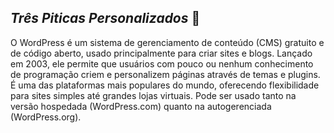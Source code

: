 ## *Três Piticas Personalizados* 🎀

O WordPress é um sistema de gerenciamento de conteúdo (CMS) gratuito e de código aberto, usado principalmente para criar sites e blogs. Lançado em 2003, ele permite que usuários com pouco ou nenhum conhecimento de programação criem e personalizem páginas através de temas e plugins. É uma das plataformas mais populares do mundo, oferecendo flexibilidade para sites simples até grandes lojas virtuais. Pode ser usado tanto na versão hospedada (WordPress.com) quanto na autogerenciada (WordPress.org).

